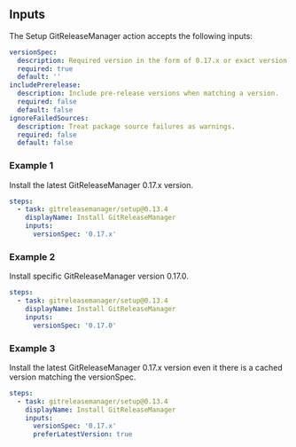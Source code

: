 ## Inputs

The Setup GitReleaseManager action accepts the following inputs:

```yaml
versionSpec:
  description: Required version in the form of 0.17.x or exact version like 0.17.0.
  required: true
  default: ''
includePrerelease:
  description: Include pre-release versions when matching a version.
  required: false
  default: false
ignoreFailedSources:
  description: Treat package source failures as warnings.
  required: false
  default: false
```

### Example 1

Install the latest GitReleaseManager 0.17.x version.

```yaml
steps:
  - task: gitreleasemanager/setup@0.13.4
    displayName: Install GitReleaseManager
    inputs:
      versionSpec: '0.17.x'
```

### Example 2

Install specific GitReleaseManager version 0.17.0.

```yaml
steps:
  - task: gitreleasemanager/setup@0.13.4
    displayName: Install GitReleaseManager
    inputs:
      versionSpec: '0.17.0'
```

### Example 3

Install the latest GitReleaseManager 0.17.x version even it there is a cached version matching the versionSpec.

```yaml
steps:
  - task: gitreleasemanager/setup@0.13.4
    displayName: Install GitReleaseManager
    inputs:
      versionSpec: '0.17.x'
      preferLatestVersion: true
```
